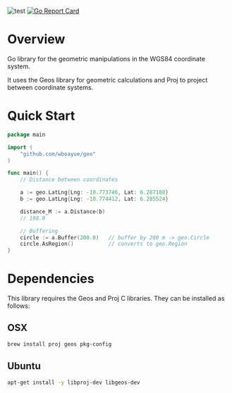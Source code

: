 ![test](https://github.com/wboayue/geo/workflows/ci/badge.svg)
[![Go Report Card](https://goreportcard.com/badge/github.com/wboayue/geo)](https://goreportcard.com/report/github.com/wboayue/geo)

# Overview

Go library for the geometric manipulations in the WGS84 coordinate system. 

It uses the Geos library for geometric calculations and Proj to project between coordinate systems.

# Quick Start

```go
package main

import (
	"github.com/wboayue/geo"
)

func main() {
    // Distance between coordinates

    a := geo.LatLng{Lng: -10.773746, Lat: 6.287188}
    b := geo.LatLng{Lng: -10.774412, Lat: 6.285524}

    distance_M := a.Distance(b)
    // 198.0

    // Buffering
	circle := a.Buffer(200.0)   // buffer by 200 m -> geo.Circle
	circle.AsRegion()           // converts to geo.Region 
}
```

# Dependencies

This library requires the Geos and Proj C libraries. They can be installed as follows:

## OSX
```bash
brew install proj geos pkg-config
```

## Ubuntu
```bash
apt-get install -y libproj-dev libgeos-dev
```
